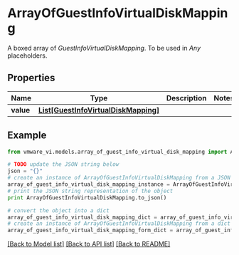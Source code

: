 # ArrayOfGuestInfoVirtualDiskMapping

A boxed array of *GuestInfoVirtualDiskMapping*. To be used in *Any* placeholders. 

## Properties
Name | Type | Description | Notes
------------ | ------------- | ------------- | -------------
**value** | [**List[GuestInfoVirtualDiskMapping]**](GuestInfoVirtualDiskMapping.md) |  | 

## Example

```python
from vmware_vi.models.array_of_guest_info_virtual_disk_mapping import ArrayOfGuestInfoVirtualDiskMapping

# TODO update the JSON string below
json = "{}"
# create an instance of ArrayOfGuestInfoVirtualDiskMapping from a JSON string
array_of_guest_info_virtual_disk_mapping_instance = ArrayOfGuestInfoVirtualDiskMapping.from_json(json)
# print the JSON string representation of the object
print ArrayOfGuestInfoVirtualDiskMapping.to_json()

# convert the object into a dict
array_of_guest_info_virtual_disk_mapping_dict = array_of_guest_info_virtual_disk_mapping_instance.to_dict()
# create an instance of ArrayOfGuestInfoVirtualDiskMapping from a dict
array_of_guest_info_virtual_disk_mapping_form_dict = array_of_guest_info_virtual_disk_mapping.from_dict(array_of_guest_info_virtual_disk_mapping_dict)
```
[[Back to Model list]](../README.md#documentation-for-models) [[Back to API list]](../README.md#documentation-for-api-endpoints) [[Back to README]](../README.md)


